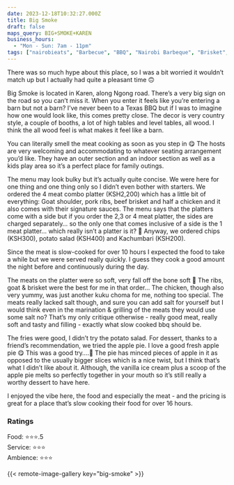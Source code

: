```yaml
---
date: 2023-12-18T10:32:27.000Z
title: Big Smoke
draft: false
maps_query: BIG+SMOKE+KAREN
business_hours:
  - "Mon - Sun: 7am - 11pm"
tags: ["nairobieats", "Barbecue", "BBQ", "Nairobi Barbeque", "Brisket", "Karen"]
---
```


There was so much hype about this place, so I was a bit worried it wouldn’t match up but I actually had quite a pleasant time 🙃

Big Smoke is located in Karen, along Ngong road. There’s a very big sign on the road so you can’t miss it. When you enter it feels like you’re entering a barn but not a barn? I’ve never been to a Texas BBQ but if I was to imagine how one would look like, this comes pretty close. The decor is very country style, a couple of booths, a lot of high tables and level tables, all wood. I think the all wood feel is what makes it feel like a barn.

You can literally smell the meat cooking as soon as you step in 😋 The hosts are very welcoming and accommodating to whatever seating arrangement you’d like. They have an outer section and an indoor section as well as a kids play area so it’s a perfect place for family outings.

The menu may look bulky but it’s actually quite concise. We were here for one thing and one thing only so I didn’t even bother with starters. We ordered the 4 meat combo platter (KSH2,200) which has a little bit of everything: Goat shoulder, pork ribs, beef brisket and half a chicken and it also comes with their signature sauces. The menu says that the platters come with a side but if you order the 2,3 or 4 meat platter, the sides are charged separately… so the only one that comes inclusive of a side is the 1 meat platter… which really isn’t a platter is it? 🤔 Anyway, we ordered chips (KSH300), potato salad (KSH400) and Kachumbari (KSH200).

Since the meat is slow-cooked for over 10 hours I expected the food to take a while but we were served really quickly. I guess they cook a good amount the night before and continuously during the day.

The meats on the platter were so soft, very fall off the bone soft 🤤 The ribs, goat & brisket were the best for me in that order… The chicken, though also very yummy, was just another kuku choma for me, nothing too special. The meats really lacked salt though, and sure you can add salt for yourself but I would think even in the marination & grilling of the meats they would use some salt no? That’s my only critique otherwise - really good meat, really soft and tasty and filling - exactly what slow cooked bbq should be.

The fries were good, I didn’t try the potato salad. For dessert, thanks to a friend’s recommendation, we tried the apple pie. I love a good fresh apple pie 😋 This was a good try….🙈 The pie has minced pieces of apple in it as opposed to the usually bigger slices which is a nice twist, but I think that’s what I didn’t like about it. Although, the vanilla ice cream plus a scoop of the apple pie melts so perfectly together in your mouth so it’s still really a worthy dessert to have here.

I enjoyed the vibe here, the food and especially the meat - and the pricing is great for a place that’s slow cooking their food for over 16 hours.

### Ratings

Food: ⭐️⭐️⭐️.5<br>
Service: ⭐️⭐️⭐️<br>
Ambience: ⭐️⭐️⭐️<br>

{{< remote-image-gallery key="big-smoke" >}}
